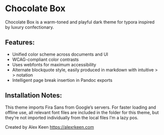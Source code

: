 # Chocolate Box

Chocolate Box is a warm-toned and playful dark theme for typora inspired by luxury confectionary.

## Features:

- Unified color scheme across documents and UI
- WCAG-compliant color contrasts
- Uses webfonts for maximum accessibility
-   Alternate blockquote style, easily produced in markdown with intuitive > > notation
- Intelligent page break insertion in Pandoc exports

## Installation Notes:

This theme imports Fira Sans from Google’s servers. For faster loading and offline use, all relevant font files are included in the folder for this theme, but they’re not imported individually from the local files I’m a lazy pos.

Created by Alex Keen https://alexrkeen.com
